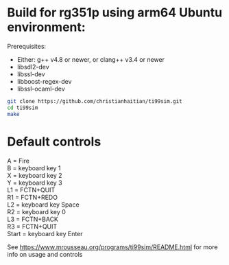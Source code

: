 # Build for rg351p using arm64 Ubuntu environment:

Prerequisites:
 - Either: g++ v4.8 or newer, or clang++ v3.4 or newer
 - libsdl2-dev
 - libssl-dev
 - libboost-regex-dev
 - libssl-ocaml-dev

```bash
git clone https://github.com/christianhaitian/ti99sim.git
cd ti99sim
make 
```

# Default controls
A = Fire \
B = keyboard key 1 \
X = keyboard key 2 \
Y = keyboard key 3 \
L1 = FCTN+QUIT \
R1 = FCTN+REDO \
L2 = keyboard key Space \
R2 = keyboard key 0 \
L3 = FCTN+BACK \
R3 = FCTN+QUIT \
Start = keyboard key Enter

See https://www.mrousseau.org/programs/ti99sim/README.html for more info on usage and controls
